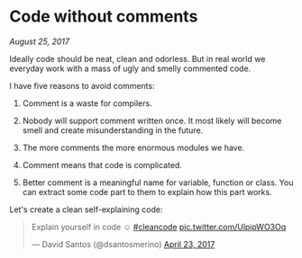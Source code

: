# Code without comments

_August 25, 2017_

Ideally code should be neat, clean and odorless. But in real world we everyday
work with a mass of ugly and smelly commented code.

I have five reasons to avoid comments:

1. Comment is a waste for compilers.

2. Nobody will support comment written once. It most likely will become
  smell and create misunderstanding in the future.

3. The more comments the more enormous modules we have.

4. Comment means that code is complicated.

5. Better comment is a meaningful name for variable, function or class. You can
  extract some code part to them to explain how this part works.

Let's create a clean self-explaining code:

<blockquote class="twitter-tweet tw-align-center" data-lang="en"><p lang="en" dir="ltr">Explain yourself in code ☺️ <a href="https://twitter.com/hashtag/cleancode?src=hash">#cleancode</a> <a href="https://t.co/UlpipWO3Oq">pic.twitter.com/UlpipWO3Oq</a></p>&mdash; David Santos (@dsantosmerino) <a href="https://twitter.com/dsantosmerino/status/856272579421761537">April 23, 2017</a></blockquote>
<script async src="//platform.twitter.com/widgets.js" charset="utf-8"></script>
